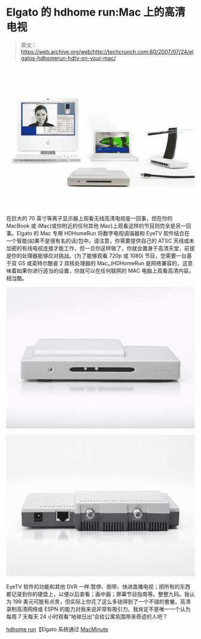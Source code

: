 # Elgato 的 hdhome run:Mac 上的高清电视

> 原文：<https://web.archive.org/web/http://techcrunch.com:80/2007/07/24/elgatos-hdhomerun-hdtv-on-your-mac/>

[![hdhr3.jpg](img/3db12a7985125e50a9ada5889e9bfd7e.png)](https://web.archive.org/web/20160423062050/http://tctechcrunch2011.files.wordpress.com/2007/07/hdhr3.jpg "hdhr3.jpg")

在巨大的 70 英寸等离子显示器上观看无线高清电视是一回事，但在你的 MacBook 或 iMac(或你附近的任何其他 Mac)上观看这样的节目则完全是另一回事。Elgato 的 Mac 专用 HDHomeRun 将数字电视调谐器和 EyeTV 软件结合在一个智能(如果不是很有名的话)包中。请注意，你需要提供自己的 ATSC 天线或未加密的有线电视连接才能工作，但一旦你这样做了，你就会置身于高清天堂，前提是你的处理器能够应对挑战。(为了能够观看 720p 或 1080i 节目，您需要一台基于双 G5 或英特尔酷睿 2 双核处理器的 Mac。)HDHomeRun 是网络兼容的，这意味着如果你进行适当的设置，你就可以在任何联网的 MAC 电脑上观看高清内容。相当酷。

[![hdhr1.jpg](img/4c27ee9db3f5b522af59fb6b63626fd4.png)](https://web.archive.org/web/20160423062050/http://tctechcrunch2011.files.wordpress.com/2007/07/hdhr1.jpg "hdhr1.jpg")

[![hdhr2.jpg](img/b25d3071d5b1dddef0dd91214d150069.png)](https://web.archive.org/web/20160423062050/http://tctechcrunch2011.files.wordpress.com/2007/07/hdhr2.jpg "hdhr2.jpg")

EyeTV 软件的功能和其他 DVR 一样:暂停、倒带、快进直播电视；把所有的东西都记录到你的硬盘上，以便以后查看；画中画；屏幕节目指南等。整整九码。我认为 199 美元可能有点贵，但实际上你花了这么多钱得到了一个不错的套餐。高清录制高清网络或 ESPN 的能力对我来说非常有吸引力。我肯定不是唯一一个认为每周 7 天每天 24 小时观看“地球日出”会给公寓氛围带来奇迹的人吧？

[hdhome run](https://web.archive.org/web/20160423062050/http://www.elgato.com/index.php?file=products_hdhomerun)【Elgato 系统通过 [MacMinute](https://web.archive.org/web/20160423062050/http://www.macminute.com/2007/07/24/hdhomerun/)